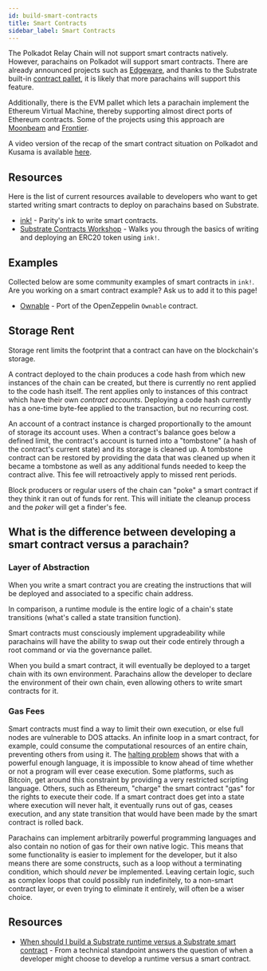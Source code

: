 ```yaml
---
id: build-smart-contracts
title: Smart Contracts
sidebar_label: Smart Contracts
---
```


The Polkadot Relay Chain will not support smart contracts natively. However, parachains on Polkadot
will support smart contracts. There are already announced projects such as
[Edgeware](https://edgewa.re), and thanks to the Substrate built-in
[contract pallet](https://substrate.dev/rustdocs/v2.0.0-rc5/pallet_contracts/index.html), it is
likely that more parachains will support this feature.

Additionally, there is the EVM pallet which lets a parachain implement the Ethereum Virtual Machine,
thereby supporting almost direct ports of Ethereum contracts. Some of the projects using this
approach are [Moonbeam](https://moonbeam.network/) and
[Frontier](https://github.com/paritytech/frontier).

A video version of the recap of the smart contract situation on Polkadot and Kusama is available
[here](https://www.youtube.com/watch?v=fKHkFBXaUxQ).

## Resources

Here is the list of current resources available to developers who want to get started writing smart
contracts to deploy on parachains based on Substrate.

- [ink!](https://github.com/paritytech/ink) - Parity's ink to write smart contracts.
- [Substrate Contracts Workshop](https://substrate.dev/substrate-contracts-workshop/#/) - Walks you
  through the basics of writing and deploying an ERC20 token using `ink!`.

## Examples

Collected below are some community examples of smart contracts in `ink!`. Are you working on a smart
contract example? Ask us to add it to this page!

- [Ownable](https://github.com/JesseAbram/foRust/) - Port of the OpenZeppelin `Ownable` contract.

## Storage Rent

Storage rent limits the footprint that a contract can have on the blockchain's storage.

A contract deployed to the chain produces a code hash from which new instances of the chain can be
created, but there is currently no rent applied to the code hash itself. The rent applies only to
instances of this contract which have their own _contract accounts_. Deploying a code hash currently
has a one-time byte-fee applied to the transaction, but no recurring cost.

An account of a contract instance is charged proportionally to the amount of storage its account
uses. When a contract's balance goes below a defined limit, the contract's account is turned into a
"tombstone" (a hash of the contract's current state) and its storage is cleaned up. A tombstone
contract can be restored by providing the data that was cleaned up when it became a tombstone as
well as any additional funds needed to keep the contract alive. This fee will retroactively apply to
missed rent periods.

Block producers or regular users of the chain can "poke" a smart contract if they think it ran out
of funds for rent. This will initiate the cleanup process and the _poker_ will get a finder's fee.

## What is the difference between developing a smart contract versus a parachain?

### Layer of Abstraction

When you write a smart contract you are creating the instructions that will be deployed and
associated to a specific chain address.

In comparison, a runtime module is the entire logic of a chain's state transitions (what's called a
state transition function).

Smart contracts must consciously implement upgradeability while parachains will have the ability to
swap out their code entirely through a root command or via the governance pallet.

When you build a smart contract, it will eventually be deployed to a target chain with its own
environment. Parachains allow the developer to declare the environment of their own chain, even
allowing others to write smart contracts for it.

### Gas Fees

Smart contracts must find a way to limit their own execution, or else full nodes are vulnerable to
DOS attacks. An infinite loop in a smart contract, for example, could consume the computational
resources of an entire chain, preventing others from using it. The
[halting problem](https://en.wikipedia.org/wiki/Halting_problem) shows that with a powerful enough
language, it is impossible to know ahead of time whether or not a program will ever cease execution.
Some platforms, such as Bitcoin, get around this constraint by providing a very restricted scripting
language. Others, such as Ethereum, "charge" the smart contract "gas" for the rights to execute
their code. If a smart contract does get into a state where execution will never halt, it eventually
runs out of gas, ceases execution, and any state transition that would have been made by the smart
contract is rolled back.

Parachains can implement arbitrarily powerful programming languages and also contain no notion of
gas for their own native logic. This means that some functionality is easier to implement for the
developer, but it also means there are some constructs, such as a loop without a terminating
condition, which should _never_ be implemented. Leaving certain logic, such as complex loops that
could possibly run indefinitely, to a non-smart contract layer, or even trying to eliminate it
entirely, will often be a wiser choice.

## Resources

- [When should I build a Substrate runtime versus a Substrate smart contract](https://stackoverflow.com/a/56041305) -
  From a technical standpoint answers the question of when a developer might choose to develop a
  runtime versus a smart contract.
